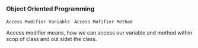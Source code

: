 ### Object Oriented Programming 

` Access Modifier Variable ` &nbsp;
` Access Mofifier Method `

Access modifier means, how we can access our variable and method within scop of class and out sidet the class. 
